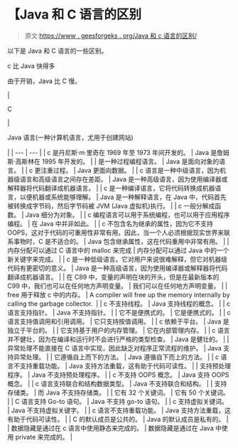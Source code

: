 # 【Java 和 C 语言的区别

> 原文:[https://www . geesforgeks . org/Java 和 c 语言的区别/](https://www.geeksforgeeks.org/difference-between-java-and-c-language/)

以下是 Java 和 C 语言的一些区别。

c 比 Java 快得多

由于开销，Java 比 C 慢。

| 

C

 | 

Java 语言(一种计算机语言，尤用于创建网站)

 |
| --- | --- |
| c 是丹尼斯·m·里奇在 1969 年至 1973 年间开发的。 | Java 是詹姆斯·高斯林在 1995 年开发的。 |
| 是一种过程编程语言。 | Java 是面向对象的语言。 |
| c 更注重过程。 | Java 更面向数据。 |
| c 语言是一种中级语言，因为机器级语言和高级语言之间存在差距。 | Java 是一种高级语言，因为使用编译器或解释器将代码翻译成机器语言。 |
| c 是一种编译语言，它将代码转换成机器语言，以便机器或系统能够理解。 | Java 是一种解释语言，在 Java 中，代码首先被转换成字节码，然后字节码被 JVM (Java 虚拟机)执行。 |
| c 一般分解成函数。 | Java 细分为对象。 |
| c 编程语言可以用于系统编程，也可以用于应用程序编程。 | 在 Java 中并非如此。 |
| c 不包含名为继承的属性，因为它不支持 OOPS，这对于代码的可重用性非常有用。因此，当一个人必须根据现实世界来联系事物时，C 是不适合的。 | Java 包含继承属性，这在代码重用中非常有用。 |
| 内存分配可以通过 C 语言中的 malloc 来完成 | 内存分配可以通过 Java 中的一个新关键字来完成。 |
| c 是一种低级语言。它对用户来说很难解释，但它对机器级代码有更密切的意义。 | Java 是一种高级语言，因为使用编译器或解释器将代码翻译成机器语言。 |
| 在 C89 中，变量的声明在块的开头，但是在最新版本的 C99 中，我们也可以在任何地方声明变量。 | 我们可以在任何地方声明变量。 |
| free 用于释放 c 中的内存。 | A compiler will free up the memory internally by calling the garbage collector.  |
| c 不支持线程。 | Java 支持线程的概念。 |
| c 语言支持指针。 | Java 不支持指针。 |
| 它不是便携式的。 | 它是便携式的。 |
| c 语言支持值调用和引用调用。 | 它只支持按值调用。 |
| c 依赖于平台。 | Java 是独立于平台的。 |
| 它支持基于用户的内存管理。 | 它在内部管理内存。 |
| c 语言并不健壮，因为在编译和运行时不会进行严格的类型检查。 | Java 是健壮的。 |
| 异常处理不能直接在 C 语言中实现，因此缺乏对程序正常流程的维护。 | Java 支持异常处理。 |
| 它遵循自上而下的方法。 | Java 遵循自下而上的方法。 |
| c 语言不支持重载功能。 | Java 支持方法重载，这有助于代码可读性。 |
| 支持预处理程序。 | Java 不支持预处理程序。 |
| c 不支持 OOPS 概念。 | Java 支持 OOPS 概念。 |
| c 语言支持联合和结构数据类型。 | Java 不支持联合和结构。 |
| 支持存储类。 | 而 Java 不支持存储类。 |
| 它有 32 个关键词。 | 它有 50 个关键词。 |
| C 语言支持 Go-to 语句。 | Java 不支持 go-to 语句。 |
| c 支持虚拟关键词。 | Java 不支持虚拟关键字。 |
| c 语言不支持重载功能。 | Java 支持方法重载，这有助于代码可读性。 |
| C 的默认成员是公共的。 | Java 的默认成员是私有的。 |
| 数据隐藏是通过在 c 语言中使用静态来完成的。 | 数据隐藏是通过在 Java 中使用 private 来完成的。 |